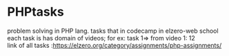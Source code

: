 # PHPtasks
problem solving in PHP lang.
tasks that in codecamp in elzero-web school 
each task is has domain of videos; 
for ex: 
task 1=> from video 1: 12  
link of all tasks :https://elzero.org/category/assignments/php-assignments/
